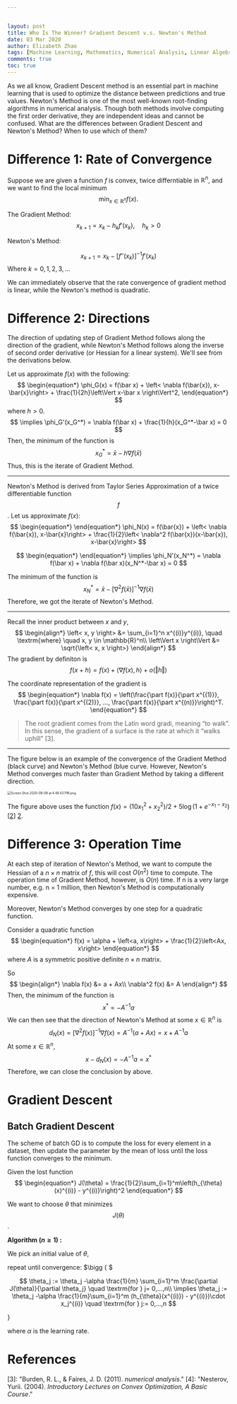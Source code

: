 ```yaml
---


layout: post
title: Who Is The Winner? Gradient Descent v.s. Newton's Method
date: 03 Mar 2020
author: Elizabeth Zhao
tags: [Machine Learning, Mathematics, Numerical Analysis, Linear Algebra, Convex Optimization]
comments: true
toc: true
---
```


<!--abstract to make Jekyll stable-->

As we all know, Gradient Descent method is an essential part in machine learning that is used to optimize the distance between predictions and true values. Newton's Method is one of the most well-known root-finding algorithms in numerical analysis. Though both methods involve computing the first order derivative, they are independent ideas and cannot be confused. What are the differences between Gradient Descent and Newton's Method? When to use which of them?

# Difference 1: Rate of Convergence 

Suppose we are given a function $f$ is convex, twice differntiable in $\mathbb{R}^n$, and we want to find the local minimum 
$$
\begin{equation*}
\min_{x\in \mathbb{R}^n} f(x).
\end{equation*}
$$

The Gradient Method:
$$
\begin{equation*}
x_{k+1} = x_k - h_k f'(x_k),\quad h_k > 0
\end{equation*}
$$

Newton's Method:


$$
\begin{equation*}
x_{k+1} = x_k - [f''(x_k)]^{-1}f'(x_k)
\end{equation*}
$$
Where $k = 0, 1, 2, 3,...$

We can immediately observe that the rate convergence of gradient method is linear, while the Newton's method is quadratic. 

# Difference 2: Directions

The direction of updating step of Gradient Method follows along the direction of the gradient, while Newton's Method follows along the inverse of second order derivative (or Hessian for a linear system). We'll see from the derivations below. 

Let us approximate $f(x)$ with the following:
$$
\begin{equation*}
\phi_G(x) = f(\bar x) + \left<	\nabla f(\bar{x}), x-\bar{x}\right> + \frac{1}{2h}\left\Vert x-\bar x \right\Vert^2,
\end{equation*}
$$
where $h >0$. 
$$
\implies \phi_G'(x_G^*) = \nabla f(\bar x) + \frac{1}{h}(x_G^*-\bar x) = 0
$$
Then, the minimum of the function is
$$
\begin{equation*}
x^*_G = \bar x - h \nabla f(\bar x)
\end{equation*}
$$
Thus, this is the iterate of Gradient Method. 

---

Newton's Method is derived from Taylor Series Approximation of a twice differentiable function $$f$$. Let us approximate $f(x)$:
$$
\begin{equation*}
\end{equation*}
\phi_N(x) = f(\bar{x}) + \left<	\nabla f(\bar{x}), x-\bar{x}\right> + \frac{1}{2}\left<	\nabla^2 f(\bar{x})(x-\bar{x}), x-\bar{x}\right>
$$

$$
\begin{equation*}
\end{equation*}
\implies \phi_N'(x_N^*) = \nabla f(\bar x) +  \nabla f(\bar x)(x_N^*-\bar x) = 0
$$

The minimum of the function is
$$
\begin{equation*}
x_N^* = \bar x - \left[	\nabla^2f(\bar x)\right]^{-1} \nabla f(\bar x)
\end{equation*}
$$
Therefore, we got the iterate of Newton's Method.

---

Recall the inner product between $x$ and $y$, 
$$
\begin{align*}
\left< x, y \right> &= \sum_{i=1}^n x^{(i)}y^{(i)}, \quad \textrm{where} \quad x, y \in \mathbb{R}^n\\
\left\Vert x \right\Vert &= \sqrt{\left< x, x \right>}
\end{align*}
$$
The gradient by definiton is 
$$
\begin{equation*}
f(x+h) = f(x) + \left< \nabla f(x), h \right> + o(\Vert h\Vert)
\end{equation*}
$$


The coordinate representation of the gradient is
$$
\begin{equation*}
\nabla f(x) = \left(\frac{\part f(x)}{\part x^{(1)}}, \frac{\part f(x)}{\part x^{(2)}}, ..., \frac{\part f(x)}{\part x^{(n)}}\right)^T.
\end{equation*}
$$

> The root gradient comes from the Latin word gradi, meaning “to walk”. In this sense, the gradient of a surface is the rate at which it “walks uphill” [3].

---

The figure below is an example of the convergence of the Gradient Method (black curve) and Newton's Method (blue curve. However, Newton's Method converges much faster than Gradient Method by taking a different direction. 

<img src="https://i.loli.net/2020/09/10/3yn7vBqNaGzD8kU.png" alt="Screen Shot 2020-09-09 at 4.48.43 PM.png" style="zoom:50%;" />

The figure above uses the function $f(x)= (10x_1^2 + x_2^2)/2 + 5\log(1 + e^{-x_1-x_2})$ [[2]] [2].

# Difference 3: Operation Time 

At each step of iteration of Newton's Method, we want to compute the Hessian of a $n \times n$ matrix of $f$, this will cost $O(n^2)$ time to compute. The operation time of Gradient Method, however, is $O(n)$ time. If n is a very large number, e.g. n = 1 million, then Newton's Method is computationally expensive. 

Moreover, Newton's Method converges by one step for a quadratic function.

Consider a quadratic function
$$
\begin{equation*}
f(x) = \alpha + \left<a, x\right> + \frac{1}{2}\left<Ax, x\right>
\end{equation*}
$$
where $A$ is a symmetric positive definite $n \times n$ matrix.

So
$$
\begin{align*}
	\nabla f(x) &= a + Ax\\
	\nabla^2 f(x) &= A
\end{align*}
$$
Then, the minimum of the function is 
$$
\begin{equation*}
	x^* =-A^{-1}a
\end{equation*}
$$
We can then see that the direction of Newton's Method at some $x \in \mathbb{R}^n$ is
$$
\begin{equation*}
d_N(x)= \left[	\nabla^2 f(x)\right]^{-1}	\nabla f(x)= A^{-1}(a+ Ax) = x + A^{-1}a
\end{equation*}
$$
At some $x \in \mathbb{R}^n$, 
$$
\begin{equation*}
x - d_N(x) = -A^{-1}a = x^*
\end{equation*}
$$
Therefore, we can close the conclusion by above.

# Gradient Descent

## Batch Gradient Descent 

The scheme of batch GD  is to compute the loss for every element in a dataset, then update the parameter by the mean of loss until the loss function converges to the minimum.

Given the lost function
$$
\begin{equation*}
J(\theta) = \frac{1}{2}\sum_{i=1}^m\left(h_{\theta}(x)^{(i)} - y^{(i)}\right)^2
\end{equation*}
$$



We want to choose $\theta$ that minimizes $$J(\theta)$$. 

**Algorithm ($n\geq 1$) :**

We pick an initial value of $\theta$,

repeat until convergence: $\bigg \{ $ 


$$
\theta_j := \theta_j -\alpha \frac{1}{m} \sum_{i=1}^m \frac{\partial J(\theta)}{\partial \theta_j} \quad \textrm{for } j= 0,...,n\\
\implies \theta_j := \theta_j -\alpha \frac{1}{m}\sum_{i=1}^m (h_{\theta}(x^{(i)}) - y^{(i)})\cdot x_j^{(i)} \quad \textrm{for } j:= 0,...,n
$$


$\bigg \}$

where $\alpha$ is the learning rate.

# References

[1]: https://see.stanford.edu/materials/aimlcs229/cs229-notes1.pdf/	"Lecture Notes of CS229 - Learning Regression, Classification and Logistic Regression, Generalized Linear Models"
[2]: http://www.stat.cmu.edu/~ryantibs/convexopt-S15/lectures/14-newton.pdf	"Lecture Notes of Convex Optimization 10-725: Newton's Method"
[3]: "Burden, R. L., &amp; Faires, J. D. (2011). *numerical analysis*."
[4]: "Nesterov, Yurii. (2004). *Introductory Lectures on Convex Optimization, A Basic Course*."

[1]: https://see.stanford.edu/materials/aimlcs229/cs229-notes1.pdf

